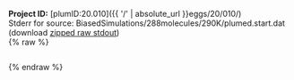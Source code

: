 **Project ID:** [plumID:20.010]({{ '/' | absolute_url }}eggs/20/010/)  
Stderr for source:  BiasedSimulations/288molecules/290K/plumed.start.dat   
(download [zipped raw stdout](plumed.start.dat.plumed.stdout.txt.zip))  
{% raw %}
<pre>
</pre>
{% endraw %}
